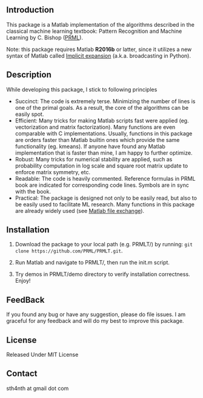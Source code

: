 Introduction
-------
This package is a Matlab implementation of the algorithms described in the classical machine learning textbook:
Pattern Recognition and Machine Learning by C. Bishop ([PRML](http://research.microsoft.com/en-us/um/people/cmbishop/prml/)).

Note: this package requires Matlab **R2016b** or latter, since it utilizes a new syntax of Matlab called [Implicit expansion](https://cn.mathworks.com/help/matlab/release-notes.html?rntext=implicit+expansion&startrelease=R2016b&endrelease=R2016b&groupby=release&sortby=descending) (a.k.a. broadcasting in Python).

Description
-------
While developing this package, I stick to following principles

* Succinct: The code is extremely terse. Minimizing the number of lines is one of the primal goals. As a result, the core of the algorithms can be easily spot.
* Efficient: Many tricks for making Matlab scripts fast were applied (eg. vectorization and matrix factorization). Many functions are even comparable with C implementations. Usually, functions in this package are orders faster than Matlab builtin ones which provide the same functionality (eg. kmeans). If anyone have found any Matlab implementation that is faster than mine, I am happy to further optimize.
* Robust: Many tricks for numerical stability are applied, such as probability computation in log scale and square root matrix update to enforce matrix symmetry, etc.
* Readable: The code is heavily commented. Reference formulas in PRML book are indicated for corresponding code lines. Symbols are in sync with the book.
* Practical: The package is designed not only to be easily read, but also to be easily used to facilitate ML research. Many functions in this package are already widely used (see [Matlab file exchange](http://www.mathworks.com/matlabcentral/fileexchange/?term=authorid%3A49739)).

Installation
-------
1. Download the package to your local path (e.g. PRMLT/) by running: `git clone https://github.com/PRML/PRMLT.git`.

2. Run Matlab and navigate to PRMLT/, then run the init.m script.

3. Try demos in PRMLT/demo directory to verify installation correctness. Enjoy!

FeedBack
-------
If you found any bug or have any suggestion, please do file issues. I am graceful for any feedback and will do my best to improve this package.

License
-------
Released Under MIT License


Contact
-------
sth4nth at gmail dot com
